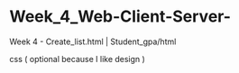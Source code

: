 # Week_4_Web-Client-Server-

Week 4 - Create_list.html | Student_gpa/html 

css ( optional because I like design ) 
